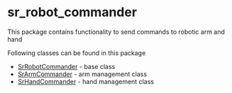 # sr_robot_commander
This package contains functionality to send commands to robotic arm and hand

Following classes can be found in this package

* [SrRobotCommander](doc/tutorial/RobotCommander.md) - base class
* [SrArmCommander](doc/tutorial/ArmCommander.md) - arm management class
* [SrHandCommander](doc/tutorial/HandCommander.md) - hand management class
